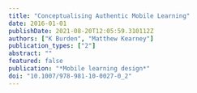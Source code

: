 ```yaml
---
title: "Conceptualising Authentic Mobile Learning"
date: 2016-01-01
publishDate: 2021-08-20T12:05:59.310112Z
authors: ["K Burden", "Matthew Kearney"]
publication_types: ["2"]
abstract: ""
featured: false
publication: "*Mobile learning design*"
doi: "10.1007/978-981-10-0027-0_2"
---
```


